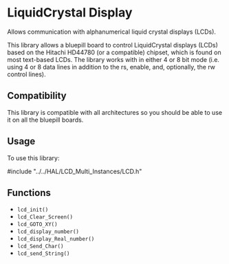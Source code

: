 
# LiquidCrystal Display

Allows communication with alphanumerical liquid crystal displays (LCDs).

This library allows a bluepill board to control LiquidCrystal displays (LCDs) based on the Hitachi HD44780 (or a compatible) chipset, which is found on most text-based LCDs. 
The library works with in either 4 or 8 bit mode (i.e. using 4 or 8 data lines in addition to the rs, enable, and, optionally, the rw control lines).


## Compatibility

This library is compatible with all architectures so you should be able to use it on all the bluepill boards.


## Usage

To use this library:

#include "../../HAL/LCD_Multi_Instances/LCD.h"

## Functions

- `lcd_init()`
- `lcd_Clear_Screen()`
- `lcd_GOTO_XY()`
- `lcd_display_number()`
- `lcd_display_Real_number()`
- `lcd_Send_Char()`
- `lcd_send_String()`

